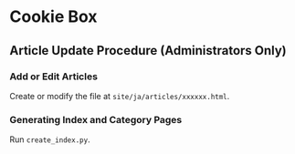 # Cookie Box

## Article Update Procedure (Administrators Only)

### Add or Edit Articles

Create or modify the file at `site/ja/articles/xxxxxx.html`.

### Generating Index and Category Pages

Run `create_index.py`.
